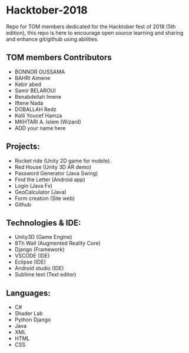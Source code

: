 # Hacktober-2018
Repo for TOM members dedicated for the Hacktober fest of 2018 (5th edition), this repo is here to encourage open source learning and sharing and enhance git/github using abilities.

## TOM members Contributors

* BONNOR OUSSAMA
* BAHRI Aimene
* Kebir abed
* Samir BELAROUI
* Benabdellah Imene
* Iftene Nada
* DOBALLAH Redz
* Kolli Youcef Hamza
* MKHTARI A. Islem (Wizard)
* ADD your name here

## Projects: 

* Rocket ride (Unity 2D game for mobile).
* Red House (Unity 3D AR demo)
* Password Generator (Java Swing)
* Find the Letter (Android app)
* Login (Java Fx)
* GeoCalculator (Java)
* Form creation (Site web)
* Github

## Technologies & IDE: 

* Unity3D (Game Engine)
* 8Th Wall (Augmented Reality Core)
* Django (Framework)
* VSCODE (IDE)
* Eclipse (IDE)
* Android studio (IDE)
* Sublime text (Text editor) 


## Languages: 

* C#
* Shader Lab
* Python Django
* Java 
* XML 
* HTML
* CSS
